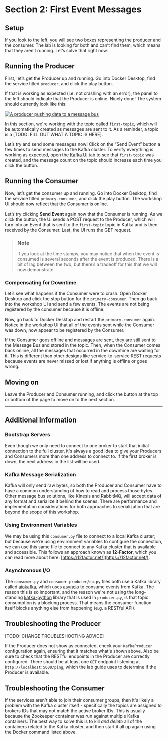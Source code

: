 # Section 2: First Event Messages

## Setup

If you look to the left, you will see two boxes representing the producer and the consumer.  The lab is looking for both and can’t find them, which means that they aren’t running.  Let’s solve that right now.

## Running the Producer

First, let’s get the Producer up and running.  Go into Docker Desktop, find the service titled `producer`, and click the play button.

If that is working as expected (i.e. not crashing with an error), the panel to the left should indicate that the Producer is online.  Nicely done!  The system should currently look like this:

<a href="images/s2.1.jpg" class="glightbox">
    <img src="images/s2.1.jpg" alt="A producer pushing data to a message bus"/>
</a>

In this section, we're working with the topic called `first-topic`, which will be automatically created as messages are sent to it.  As a reminder, a topic is a [TODO: FILL OUT WHAT A TOPIC IS HERE].

Let’s try and send some messages now! Click on the “Send Event” button a few times to send messages to the Kafka cluster. To verify everything is working as expected, open the <a href="http://localhost:8080/ui/clusters/local/all-topics/first-topic/messages?keySerde=String&valueSerde=String&limit=100" target="_blank">Kafka UI</a> tab to see that `first-topic` was created, and the message count on the topic should increase each time you click the button.

## Running the Consumer

Now, let’s get the consumer up and running.  Go into Docker Desktop, find the service titled `primary-consumer`, and click the play button.  The workshop UI should now reflect that the Consumer is online.

Let’s try clicking **Send Event** again now that the Consumer is running.  As we click the button, the UI sends a POST request to the Producer, which will turn into an Event that is sent to the `first-topic` topic in Kafka and is then received by the Consumer.  Last, the UI runs the GET request.

> ### Note
> If you look at the time stamps, you may notice that when the event is consumed is several seconds after the event is produced.  There is a bit of lag between the two, but there’s a tradeoff for this that we will now demonstrate.  

### Compensating for Downtime

Let’s see what happens if the Consumer were to crash.  Open Docker Desktop and click the stop button for the `primary-consumer`.  Then go back into the workshop UI and send a few events.  The events are not being registered by the consumer because it is offline.  

Now, go back to Docker Desktop and restart the `primary-consumer` again.  Notice in the workshop UI that all of the events sent while the Consumer was down, now appear to be registered by the Consumer.

If the Consumer goes offline and messages are sent, they are still sent to the Message Bus and stored in the topic.  Then, when the Consumer comes back online, all the messages that occurred in the downtime are waiting for it.  This is different than other designs like service-to-service REST requests because events are never missed or lost if anything is offline or goes wrong.

## Moving on

Leave the Producer and Consumer running, and click the button at the top or bottom of the page to move on to the next section.

<hr>

## Additional Information

### Bootstrap Servers

Even though we only need to connect to one broker to start that initial connection to the full cluster, it's always a good idea to give your Producers and Consumers more than one address to connect to.  If the first broker is down, the next address in the list will be used.

### Kafka Message Serialization

Kafka will only send raw bytes, so both the Producer and Consumer have to have a common understanding of how to read and process those bytes.  Other message bus solutions, like Kinesis and RabbitMQ, will accept data of any format and serialize it behind the scenes.  There are performance and implementation considerations for both approaches to serialization that are beyond the scope of this workshop.

### Using Environment Variables

We may be using this `consumer.py` file to connect to a local Kafka cluster; but because we're using environment variables to configure the connection, we can use this same file to connect to any Kafka cluster that is available and accessible.  This follows an approach known as **12-Factor**, which you can read more about here: [https://12factor.net/](https://12factor.net/).

### Asynchronous I/O

The `consumer.py` and `consumer-producer/cp.py` files both use a Kafka library called [aiokafka](https://github.com/aio-libs/aiokafka), which uses [asyncio](https://docs.python.org/3/library/asyncio.html) to consume events from Kafka. The reason this is so important, and the reason we're not using the long-standing [kafka-python](https://kafka-python.readthedocs.io/en/master/) library that is used in `producer.py`, is that topic consumption is a blocking process. That means the consumer function itself blocks anything else from happening (e.g. a RESTful API).      

## Troubleshooting the Producer
[TODO: CHANGE TROUBLESHOOTING ADVICE]

If the Producer does not show as connected, check your `KafkaProducer` configuration again, ensuring that it matches what's shown above. Also be sure to check that the RESTful endpoints in the Producer are correctly configured. There should be at least one `GET` endpoint listening at `http://localhost:5000/ping`, which the lab guide uses to determine if the Producer is available.

## Troubleshooting the Consumer

If the services aren't able to join their consumer groups, then it's likely a problem with the Kafka cluster itself - specifically the topics are assigned to brokers IDs that may not match the active broker IDs. This is usually because the Zookeeper container was run against multiple Kafka containers.  The best way to solve this is to kill *and delete* all of the containers related to the Kafka cluster, and then start it all up again using the Docker command listed above.